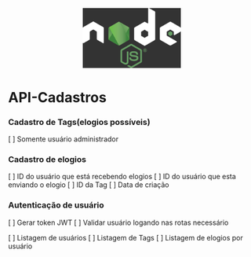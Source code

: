 <center>
<img src="/node.png" alt="node" width="200"/>
</center>

# API-Cadastros

### Cadastro de Tags(elogios possíveis)

[ ] Somente usuário administrador

### Cadastro de elogios

[ ] ID do usuário que está recebendo elogios
[ ] ID do usuário que esta enviando o elogio
[ ] ID da Tag
[ ] Data de criação

### Autenticação de usuário

[ ] Gerar token JWT
[ ] Validar usuário logando nas rotas necessário

[ ] Listagem de usuários
[ ] Listagem de Tags
[ ] Listagem de elogios por usuário
